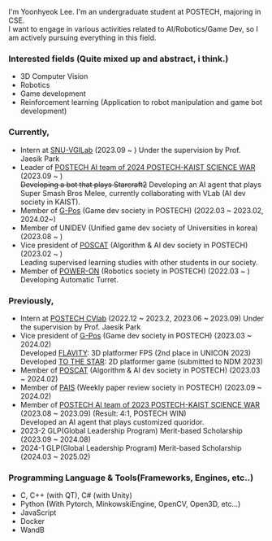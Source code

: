 
I'm Yoonhyeok Lee. I'm an undergraduate student at POSTECH, majoring in CSE.  
I want to engage in various activities related to AI/Robotics/Game Dev, so I am actively pursuing everything in this field.    

### Interested fields (Quite mixed up and abstract, i think.)
- 3D Computer Vision
- Robotics
- Game development
- Reinforcement learning (Application to robot manipulation and game bot development)


### Currently,
- Intern at [SNU-VGILab](https://jaesik.info/lab) (2023.09 ~ ) Under the supervision by Prof. Jaesik Park
- Leader of [POSTECH AI team of 2024 POSTECH-KAIST SCIENCE WAR](https://github.com/orgs/2024-poka-melee/repositories) (2023.09 ~ )  
  ~~Developing a bot that plays Starcraft2~~ Developing an AI agent that plays Super Smash Bros Melee, currently collaborating with VLab (AI dev society in KAIST).  
- Member of [G-Pos](https://gpos.postech.ac.kr/wordpress/) (Game dev society in POSTECH) (2022.03 ~ 2023.02, 2024.02~)
- Member of UNIDEV (Unified game dev society of Universities in korea) (2023.08 ~ )
- Vice president of [POSCAT](https://popo.poapper.club/club/introduce/study/POSCAT) (Algorithm & AI dev society in POSTECH) (2023.02 ~ )  
  Leading supervised learning studies with other students in our society.  
- Member of [POWER-ON](https://poweron.club/project) (Robotics society in POSTECH) (2022.03 ~ )   
  Developing Automatic Turret.

  
### Previously,
- Intern at [POSTECH CVlab](https://cvlab.postech.ac.kr/lab/) (2022.12 ~ 2023.2, 2023.06 ~ 2023.09) Under the supervision by Prof. Jaesik Park
- Vice president of [G-Pos](https://gpos.postech.ac.kr/wordpress/) (Game dev society in POSTECH) (2023.03 ~ 2024.02)  
  Developed [FLAVITY](https://github.com/DevMizeKR/GPOS-2023-FLAVITY): 3D platformer FPS (2nd place in UNICON 2023)  
  Developed [TO THE STAR](https://github.com/GPOS-Gamemakers-in-POSTECH/GPOS-2024-to-the-STAR): 2D platformer game (submitted to NDM 2023)  
- Member of [POSCAT](https://popo.poapper.club/club/introduce/study/POSCAT) (Algorithm & AI dev society in POSTECH) (2023.03 ~ 2024.02)
- Member of [PAIS](https://github.com/POSTECH-PAIS) (Weekly paper review society in POSTECH) (2023.09 ~ 2024.02)
- Member of [POSTECH AI team of 2023 POSTECH-KAIST SCIENCE WAR](https://github.com/2023-poka-science-war-ai) (2023.08 ~ 2023.09) (Result: 4:1, POSTECH WIN)  
  Developed an AI agent that plays customized quoridor.  
- 2023-2 GLP(Global Leadership Program) Merit-based Scholarship (2023.09 ~ 2024.08)
- 2024-1 GLP(Global Leadership Program) Merit-based Scholarship (2024.03 ~ 2025.02)


### Programming Language & Tools(Frameworks, Engines, etc..)
- C, C++ (with QT), C# (with Unity)
- Python (With Pytorch, MinkowskiEngine, OpenCV, Open3D, etc...)
- JavaScript
- Docker
- WandB
<!--
**a-nodi/a-nodi** is a ✨ _special_ ✨ repository because its `README.md` (this file) appears on your GitHub profile.

Here are some ideas to get you started:

- 🔭 I’m currently working on ...
- 🌱 I’m currently learning ...
- 👯 I’m looking to collaborate on ...
- 🤔 I’m looking for help with ...
- 💬 Ask me about ...
- 📫 How to reach me: ...
- 😄 Pronouns: ...
- ⚡ Fun fact: ...
-->

